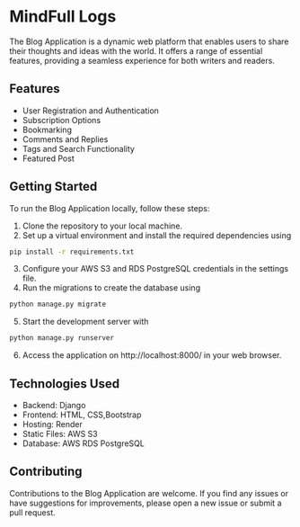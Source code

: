 
# MindFull Logs

The Blog Application is a dynamic web platform that enables users to share their thoughts and ideas with the world. It offers a range of essential features, providing a seamless experience for both writers and readers.


## Features

- User Registration and Authentication
- Subscription Options
- Bookmarking
- Comments and Replies
- Tags and Search Functionality
- Featured Post


## Getting Started
To run the Blog Application locally, follow these steps:
1. Clone the repository to your local machine.
2. Set up a virtual environment and install the required dependencies using 
```bash
pip install -r requirements.txt
```
3. Configure your AWS S3 and RDS PostgreSQL credentials in the settings file.
4. Run the migrations to create the database using 
```bash
python manage.py migrate
```
5. Start the development server with
```bash
python manage.py runserver
```
6. Access the application on http://localhost:8000/ in your web browser.

## Technologies Used
*  Backend: Django
* Frontend: HTML, CSS,Bootstrap
* Hosting: Render
* Static Files: AWS S3
* Database: AWS RDS PostgreSQL
## Contributing

Contributions to the Blog Application are welcome. If you find any issues or have suggestions for improvements, please open a new issue or submit a pull request.

